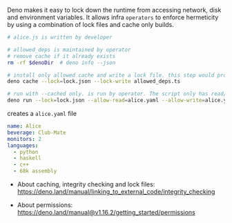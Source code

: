 Deno makes it easy to lock down the runtime from accessing network, disk and
environment variables. It allows infra `operators` to enforce hermeticity by
using a combination of lock files and cache only builds.

```bash
# alice.js is written by developer

# allowed_deps is maintained by operator
# remove cache if it already exists
rm -rf $denoDir  # deno info --json

# install only allowed cache and write a lock file. this step would probably be a copy of an existing cache in real world.
deno cache --lock=lock.json --lock-write allowed_deps.ts

# run with --cached only. is run by operator. The script only has read/write disk access to alice.yaml file but nothing else: network, environment etc.
deno run --lock=lock.json --allow-read=alice.yaml --allow-write=alice.yaml --cached-only alice.js
```

creates a `alice.yaml` file

```yaml
name: Alice
beverage: Club-Mate
monitors: 2
languages:
  - python
  - haskell
  - c++
  - 68k assembly
```

- About caching, integrity checking and lock files:
  https://deno.land/manual/linking_to_external_code/integrity_checking

- About permissions:
  https://deno.land/manual@v1.16.2/getting_started/permissions
